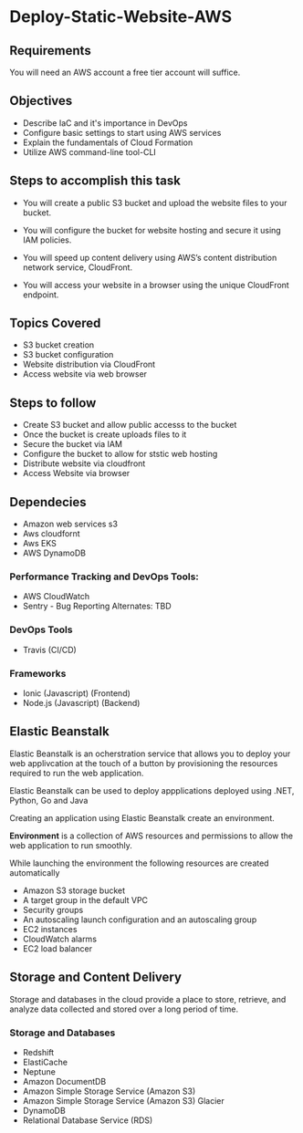 # Deploy-Static-Website-AWS

## Requirements
You will need an AWS account a free tier account will suffice.

## Objectives
- Describe IaC and it's importance in DevOps
- Configure basic settings to start using AWS services
- Explain the fundamentals of Cloud Formation
- Utilize AWS command-line tool-CLI

## Steps to accomplish this task
- You will create a public S3 bucket and upload the website files to your bucket.

- You will configure the bucket for website hosting and secure it using IAM policies.

- You will speed up content delivery using AWS’s content distribution network service, CloudFront.

- You will access your website in a browser using the unique CloudFront endpoint.

## Topics Covered
- S3 bucket creation
- S3 bucket configuration
- Website distribution via CloudFront
- Access website via web browser

## Steps to follow
- Create S3 bucket and allow public accesss to the bucket
- Once the bucket is create uploads files to it
- Secure the bucket via IAM 
- Configure the bucket to allow for ststic web hosting
- Distribute website via cloudfront
- Access Website via browser

## Dependecies
- Amazon web services s3
- Aws cloudfornt
- Aws EKS
- AWS DynamoDB 

### Performance Tracking and DevOps Tools:
- AWS CloudWatch 
- Sentry - Bug Reporting
Alternates:
TBD
### DevOps Tools 
- Travis (CI/CD)

### Frameworks

- Ionic (Javascript) (Frontend)
- Node.js (Javascript) (Backend)

## Elastic Beanstalk

Elastic Beanstalk is an ocherstration service that allows you to deploy your web applivcation at the touch of a button by provisioning the resources required to run the web application.

Elastic Beanstalk can be used to deploy appplications deployed using .NET, Python, Go and Java

Creating an application using Elastic Beanstalk create an environment.

**Environment**  is a collection of AWS resources and permissions to allow the web application to run smoothly.

While launching the environment the following resources are created automatically

- Amazon S3 storage bucket
- A target group in the default VPC
- Security groups
- An autoscaling launch configuration and an autoscaling group
- EC2 instances
- CloudWatch alarms
- EC2 load balancer 

## Storage and Content Delivery

Storage and databases in the cloud provide a place to store, retrieve, and analyze data collected and stored over a long period of time.

### Storage and Databases

- Redshift
- ElastiCache
- Neptune
- Amazon DocumentDB
- Amazon Simple Storage Service (Amazon S3)
- Amazon Simple Storage Service (Amazon S3) Glacier
- DynamoDB
- Relational Database Service (RDS)



